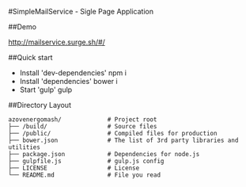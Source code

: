 #SimpleMailService - Sigle Page Application

##Demo

http://mailservice.surge.sh/#/

##Quick start

* Install 'dev-dependencies' npm i
* Install 'dependencies' bower i
* Start 'gulp' gulp 

##Directory Layout

	azovenergomash/             # Project root
	├── /build/                 # Source files
	├── /public/                # Compiled files for production
	├── bower.json              # The list of 3rd party libraries and utilities
	├── package.json            # Dependencies for node.js
	├── gulpfile.js             # gulp.js config
	├── LICENSE                 # License
	└── README.md               # File you read